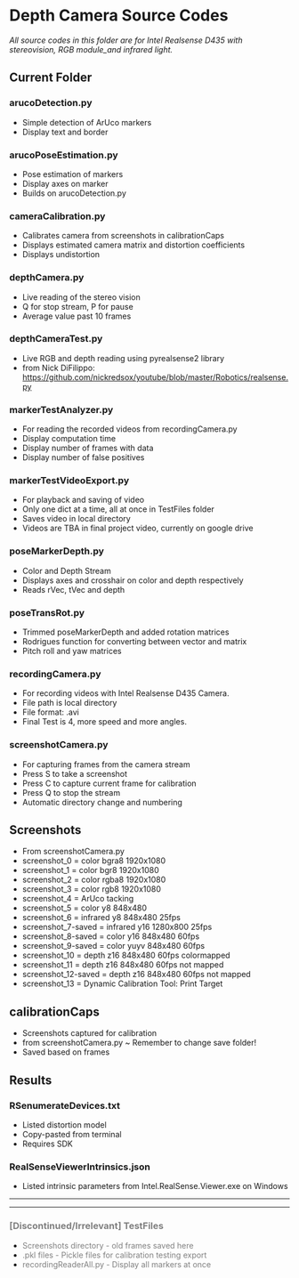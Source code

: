 # Depth Camera Source Codes
_All source codes in this folder are for Intel Realsense D435 with stereovision, RGB module_and infrared light._

## Current Folder

### arucoDetection.py
- Simple detection of ArUco markers
- Display text and border

### arucoPoseEstimation.py
- Pose estimation of markers
- Display axes on marker
- Builds on arucoDetection.py

### cameraCalibration.py
- Calibrates camera from screenshots in calibrationCaps
- Displays estimated camera matrix and distortion coefficients
- Displays undistortion

### depthCamera.py
- Live reading of the stereo vision
- Q for stop stream, P for pause
- Average value past 10 frames

### depthCameraTest.py
- Live RGB and depth reading using pyrealsense2 library
- from Nick DiFilippo: https://github.com/nickredsox/youtube/blob/master/Robotics/realsense.py

### markerTestAnalyzer.py
- For reading the recorded videos from recordingCamera.py
- Display computation time
- Display number of frames with data
- Display number of false positives

### markerTestVideoExport.py
- For playback and saving of video
- Only one dict at a time, all at once in TestFiles folder
- Saves video in local directory
- Videos are TBA in final project video, currently on google drive

### poseMarkerDepth.py
- Color and Depth Stream
- Displays axes and crosshair on color and depth respectively
- Reads rVec, tVec and depth

### poseTransRot.py
- Trimmed poseMarkerDepth and added rotation matrices
- Rodrigues function for converting between vector and matrix
- Pitch roll and yaw matrices

### recordingCamera.py
- For recording videos with Intel Realsense D435 Camera.
- File path is local directory
- File format: .avi
- Final Test is 4, more speed and more angles.

### screenshotCamera.py
- For capturing frames from the camera stream
- Press S to take a screenshot
- Press C to capture current frame for calibration 
- Press Q to stop the stream
- Automatic directory change and numbering

## Screenshots

- From screenshotCamera.py
- screenshot_0 = color bgra8 1920x1080
- screenshot_1 = color bgr8 1920x1080
- screenshot_2 = color rgba8 1920x1080
- screenshot_3 = color rgb8 1920x1080
- screenshot_4 = ArUco tacking
- screenshot_5 = color y8 848x480
- screenshot_6 = infrared y8 848x480 25fps
- screenshot_7-saved = infrared y16 1280x800 25fps
- screenshot_8-saved = color y16 848x480 60fps
- screenshot_9-saved = color yuyv 848x480 60fps
- screenshot_10 = depth z16 848x480 60fps colormapped
- screenshot_11 = depth z16 848x480 60fps not mapped
- screenshot_12-saved = depth z16 848x480 60fps not mapped
- screenshot_13 = Dynamic Calibration Tool: Print Target

## calibrationCaps
- Screenshots captured for calibration
- from screenshotCamera.py ~ Remember to change save folder!
- Saved based on frames

## Results

### RSenumerateDevices.txt
- Listed distortion model
- Copy-pasted from terminal
- Requires SDK

### RealSenseViewerIntrinsics.json
- Listed intrinsic parameters from Intel.RealSense.Viewer.exe on Windows

---
---

### <span style="color:grey">[Discontinued/Irrelevant] TestFiles

- <span style="color:grey">Screenshots directory - old frames saved here
- <span style="color:grey">.pkl files - Pickle files for calibration testing export
- <span style="color:grey">recordingReaderAll.py - Display all markers at once
